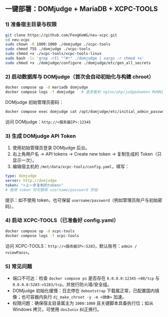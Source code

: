 ## 一键部署：DOMjudge + MariaDB + XCPC-TOOLS

### 1) 准备宿主目录与权限

```bash
git clone https://github.com/FengKeWG/neu-xcpc.git
cd neu-xcpc
sudo chown -R 1000:1000 ./domjudge ./xcpc-tools
sudo chmod 755 ./domjudge ./xcpc-tools
sudo chmod +x ./xcpc-tools/xcpc-tools-linux
sudo bash -lc 'grep -rIl "^#!" ./domjudge | xargs -r chmod +x'
sudo chmod +x ./domjudge/configure ./domjudge/etc/gen_all_secrets
```

### 2) 启动数据库与 DOMjudge（首次会自动初始化与构建 chroot）

```bash
docker compose up -d mariadb domjudge
docker compose logs -f domjudge   # 直至看到 nginx/php/judgedaemon RUNNING
```

DOMjudge 初始管理员密码：

```bash
docker compose exec domjudge cat /opt/domjudge/etc/initial_admin_password.secret
```

访问 DOMjudge：`http://<服务器IP>:12345`

### 3) 生成 DOMjudge API Token

1) 使用初始管理员登录 DOMjudge 后台。
2) 右上角用户名 → API tokens → Create new token → 复制生成的 Token（只显示一次）。
3) 编辑宿主机的 `/mnt/data/xcpc-tools/config.yaml`，填写：

```yaml
type: domjudge
server: http://domjudge
token: "<上一步复制的token>"
# 使用 token 时可删除 username/password 字段
```

提示：如不使用 token，也可保留 `username/password`（例如管理员账户与初始密码）。

### 4) 启动 XCPC-TOOLS（已准备好 config.yaml）

```bash
docker compose up -d xcpc-tools
docker compose logs -f xcpc-tools
```

访问 XCPC-TOOLS：`http://<服务器IP>:5283`，默认账号：`admin / <viewPass>`。

### 5) 常见问题

- 端口不可达：检查 `docker compose ps` 是否存在 `0.0.0.0:12345->80/tcp` 与 `0.0.0.0:5283->5283/tcp`，并放行防火墙/安全组。
- DOMjudge 初始化缓慢：日志停在 `debootstrap` 下载属正常，已配置国内镜像；也可容器内执行 `dj_make_chroot -y -m <镜像>` 加速。
- 权限问题：确保宿主目录属主为 `1000:1000` 且关键脚本具备执行位；如从 Windows 拷贝，可使用 `dos2unix` 纠正换行。

